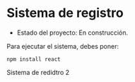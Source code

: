 <h1> Sistema de registro</h1>

- Estado del proyecto: En construcción.
  
Para ejecutar el sistema, debes poner:

```npm install react```

Sistema de redidtro 2
